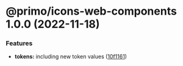 # @primo/icons-web-components 1.0.0 (2022-11-18)


### Features

* **tokens:** including new token values ([10f1161](https://github.com/primo-design-system/primo/commit/10f11615e87e00bcc691c18ccd04913c1bec8362))
